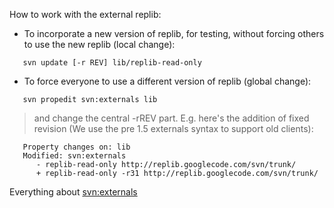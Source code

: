 How to work with the external replib:

  * To incorporate a new version of replib, for testing, without forcing others to use the new replib (local change):

```
   svn update [-r REV] lib/replib-read-only
```

  * To force everyone to use a different version of replib (global change):

```
   svn propedit svn:externals lib
```

> and change the central -rREV part.  E.g. here's the addition of fixed revision (We use the pre 1.5 externals syntax to support old clients):

```
   Property changes on: lib
   Modified: svn:externals
      - replib-read-only http://replib.googlecode.com/svn/trunk/
      + replib-read-only -r31 http://replib.googlecode.com/svn/trunk/
```

Everything about
[svn:externals](http://svnbook.red-bean.com/en/1.5/svn.advanced.externals.html)